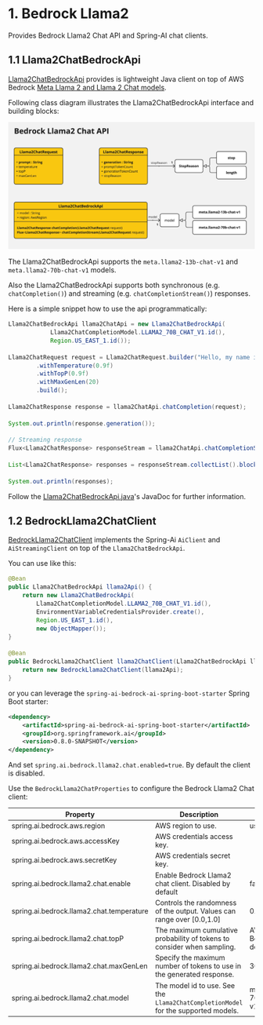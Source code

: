 # 1. Bedrock Llama2

Provides Bedrock Llama2 Chat API and Spring-AI chat clients.

## 1.1 Llama2ChatBedrockApi

[Llama2ChatBedrockApi](./src/main/java/org/springframework/ai/bedrock/llama2/api/Llama2ChatBedrockApi.java) provides is lightweight Java client on top of AWS Bedrock [Meta Llama 2 and Llama 2 Chat models](https://docs.aws.amazon.com/bedrock/latest/userguide/model-parameters-meta.html).

Following class diagram illustrates the Llama2ChatBedrockApi interface and building blocks:

![Llama2ChatBedrockApi Class Diagram](./src/test/resources/doc/Bedrock-Llama2-Chat-API.jpg)

The Llama2ChatBedrockApi supports the `meta.llama2-13b-chat-v1` and `meta.llama2-70b-chat-v1` models.

Also the Llama2ChatBedrockApi supports both synchronous (e.g. `chatCompletion()`) and streaming (e.g. `chatCompletionStream()`) responses.

Here is a simple snippet how to use the api programmatically:

```java
Llama2ChatBedrockApi llama2ChatApi = new Llama2ChatBedrockApi(
			Llama2ChatCompletionModel.LLAMA2_70B_CHAT_V1.id(),
			Region.US_EAST_1.id());

Llama2ChatRequest request = Llama2ChatRequest.builder("Hello, my name is")
		.withTemperature(0.9f)
		.withTopP(0.9f)
		.withMaxGenLen(20)
		.build();

Llama2ChatResponse response = llama2ChatApi.chatCompletion(request);

System.out.println(response.generation());

// Streaming response
Flux<Llama2ChatResponse> responseStream = llama2ChatApi.chatCompletionStream(request);

List<Llama2ChatResponse> responses = responseStream.collectList().block();

System.out.println(responses);
```

Follow the [Llama2ChatBedrockApi.java](./src/main/java/org/springframework/ai/bedrock/llama2/api/Llama2ChatBedrockApi.java)'s JavaDoc for further information.

## 1.2 BedrockLlama2ChatClient

[BedrockLlama2ChatClient](./src/main/java/org/springframework/ai/bedrock/llama2/BedrockLlama2ChatClient.java) implements the Spring-Ai `AiClient` and `AiStreamingClient` on top of the `Llama2ChatBedrockApi`.

You can use like this:

```java
@Bean
public Llama2ChatBedrockApi llama2Api() {
	return new Llama2ChatBedrockApi(
		Llama2ChatCompletionModel.LLAMA2_70B_CHAT_V1.id(),
		EnvironmentVariableCredentialsProvider.create(),
		Region.US_EAST_1.id(),
		new ObjectMapper());
}

@Bean
public BedrockLlama2ChatClient llama2ChatClient(Llama2ChatBedrockApi llama2Api) {
	return new BedrockLlama2ChatClient(llama2Api);
}
```

or you can leverage the `spring-ai-bedrock-ai-spring-boot-starter` Spring Boot starter:

```xml
<dependency>
	<artifactId>spring-ai-bedrock-ai-spring-boot-starter</artifactId>
	<groupId>org.springframework.ai</groupId>
    <version>0.8.0-SNAPSHOT</version>
</dependency>
```

And set `spring.ai.bedrock.llama2.chat.enabled=true`.
By default the client is disabled.

Use the `BedrockLlama2ChatProperties` to configure the Bedrock Llama2 Chat client:

| Property  | Description | Default |
| ------------- | ------------- | ------------- |
| spring.ai.bedrock.aws.region  | AWS region to use.  | us-east-1 |
| spring.ai.bedrock.aws.accessKey  | AWS credentials access key.  |  |
| spring.ai.bedrock.aws.secretKey  | AWS credentials secret key.  |  |
| spring.ai.bedrock.llama2.chat.enable | Enable Bedrock Llama2 chat client. Disabled by default | false |
| spring.ai.bedrock.llama2.chat.temperature  | Controls the randomness of the output. Values can range over [0.0,1.0]  | 0.7 |
| spring.ai.bedrock.llama2.chat.topP  | The maximum cumulative probability of tokens to consider when sampling.  | AWS Bedrock default |
| spring.ai.bedrock.llama2.chat.maxGenLen  | Specify the maximum number of tokens to use in the generated response. | 300 |
| spring.ai.bedrock.llama2.chat.model  | The model id to use. See the `Llama2ChatCompletionModel` for the supported models.  | meta.llama2-70b-chat-v1 |

